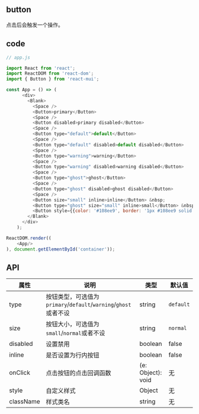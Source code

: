 ## button

点击后会触发一个操作。

## code

```js
// app.js

import React from 'react';
import ReactDOM from 'react-dom';
import { Button } from 'react-mui';

const App = () => (
      <div>
        <Blank>
          <Space />
          <Button>primary</Button>
          <Space />
          <Button disabled>primary disabled</Button>
          <Space />
          <Button type="default">default</Button>
          <Space />
          <Button type="default" disabled>default disabled</Button>
          <Space />
          <Button type="warning">warning</Button>
          <Space />
          <Button type="warning" disabled>warning disabled</Button>
          <Space />
          <Button type="ghost">ghost</Button>
          <Space />
          <Button type="ghost" disabled>ghost disabled</Button>
          <Space />
          <Button size="small" inline>inline</Button> &nbsp;
          <Button type="ghost" size="small" inline>small</Button> &nbsp;
          <Button style={{color: '#108ee9', border: '1px #108ee9 solid'}}   type="ghost" size="small" inline>add style</Button>
        </Blank>
      </div>
    );

ReactDOM.render((
    <App/>
), document.getElementById('container'));

```

## API

属性 | 说明 | 类型 | 默认值
----|-----|------|------
| type    | 按钮类型，可选值为`primary`/`default`/`warning`/`ghost`或者不设  |   string| `default`|
| size    | 按钮大小，可选值为`small`/`normal`或者不设  | string | `normal`|
| disabled   | 设置禁用  | boolean |    false  |
| inline | 是否设置为行内按钮 | boolean | false
| onClick    | 点击按钮的点击回调函数 | (e: Object): void |   无  |
| style    | 自定义样式 |   Object  | 无 |
| className |  样式类名 | string | 无 |
